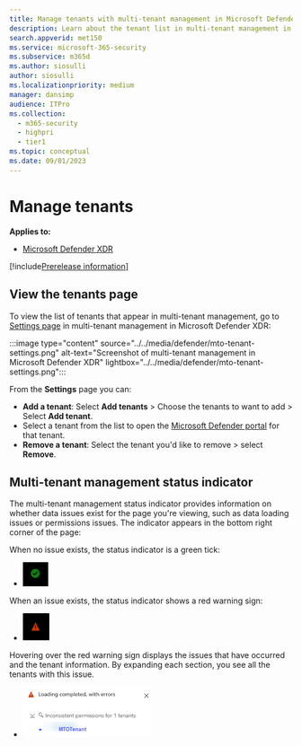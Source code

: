 ```yaml
---
title: Manage tenants with multi-tenant management in Microsoft Defender XDR
description: Learn about the tenant list in multi-tenant management in Microsoft Defender XDR
search.appverid: met150
ms.service: microsoft-365-security
ms.subservice: m365d
ms.author: siosulli
author: siosulli
ms.localizationpriority: medium
manager: dansimp
audience: ITPro
ms.collection: 
  - m365-security
  - highpri
  - tier1
ms.topic: conceptual
ms.date: 09/01/2023
---
```


# Manage tenants

**Applies to:**

- [Microsoft Defender XDR](https://go.microsoft.com/fwlink/?linkid=2118804)

[!include[Prerelease information](../../includes/prerelease.md)]

## View the tenants page

To view the list of tenants that appear in multi-tenant management, go to [Settings page](https://mto.security.microsoft.com/mtosettings) in multi-tenant management in Microsoft Defender XDR:

   :::image type="content" source="../../media/defender/mto-tenant-settings.png" alt-text="Screenshot of multi-tenant management in Microsoft Defender XDR" lightbox="../../media/defender/mto-tenant-settings.png":::

From the **Settings** page you can:

- **Add a tenant**: Select **Add tenants** > Choose the tenants to want to add > Select **Add tenant**.
- Select a tenant from the list to open the [Microsoft Defender portal](https://security.microsoft.com) for that tenant.
- **Remove a tenant**: Select the tenant you'd like to remove > select **Remove**.

## Multi-tenant management status indicator

The multi-tenant management status indicator provides information on whether data issues exist for the page you're viewing, such as data loading issues or permissions issues. The indicator appears in the bottom right corner of the page:

When no issue exists, the status indicator is a green tick:

- ![No data issues](../../media/defender/mto_nodata_issue.png)

When an issue exists, the status indicator shows a red warning sign:

- ![data issues](../../media/defender/mto-data-issues.png)

Hovering over the red warning sign displays the issues that have occurred and the tenant information. By expanding each section, you see all the tenants with this issue.

- ![tenant data issues](../../media/defender/mto-tenantdata-issues.png)
